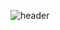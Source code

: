 ![header](https://capsule-render.vercel.app/api?type=waving&color=auto&height=300&section=header&text=Welcome&to&seungyeon's&Github!%20render&fontSize=90)
